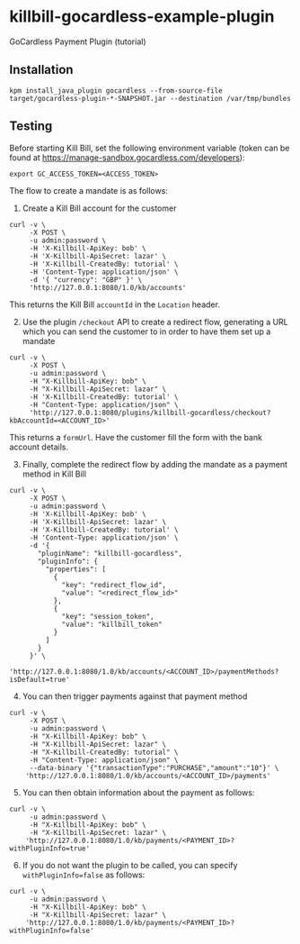 # killbill-gocardless-example-plugin
GoCardless Payment Plugin (tutorial)

## Installation

```
kpm install_java_plugin gocardless --from-source-file target/gocardless-plugin-*-SNAPSHOT.jar --destination /var/tmp/bundles
```

## Testing

Before starting Kill Bill, set the following environment variable (token can be found at https://manage-sandbox.gocardless.com/developers):

```
export GC_ACCESS_TOKEN=<ACCESS_TOKEN>
```

The flow to create a mandate is as follows:

1. Create a Kill Bill account for the customer
```
curl -v \
     -X POST \
     -u admin:password \
     -H 'X-Killbill-ApiKey: bob' \
     -H 'X-Killbill-ApiSecret: lazar' \
     -H 'X-Killbill-CreatedBy: tutorial' \
     -H 'Content-Type: application/json' \
     -d '{ "currency": "GBP" }' \
     'http://127.0.0.1:8080/1.0/kb/accounts'
```
This returns the Kill Bill `accountId` in the `Location` header.

2. Use the plugin `/checkout` API to create a redirect flow, generating a URL which you can send the customer to in order to have them set up a mandate
```
curl -v \
     -X POST \
     -u admin:password \
     -H "X-Killbill-ApiKey: bob" \
     -H "X-Killbill-ApiSecret: lazar" \
     -H 'X-Killbill-CreatedBy: tutorial' \
     -H "Content-Type: application/json" \
     'http://127.0.0.1:8080/plugins/killbill-gocardless/checkout?kbAccountId=<ACCOUNT_ID>'
```
This returns a `formUrl`. Have the customer fill the form with the bank account details.

3. Finally, complete the redirect flow by adding the mandate as a payment method in Kill Bill
```
curl -v \
     -X POST \
     -u admin:password \
     -H 'X-Killbill-ApiKey: bob' \
     -H 'X-Killbill-ApiSecret: lazar' \
     -H 'X-Killbill-CreatedBy: tutorial' \
     -H 'Content-Type: application/json' \
     -d '{
       "pluginName": "killbill-gocardless",
       "pluginInfo": {
         "properties": [
           {
             "key": "redirect_flow_id",
             "value": "<redirect_flow_id>"
           },
           {
             "key": "session_token",
             "value": "killbill_token"
           }
         ]
       }
     }' \
     'http://127.0.0.1:8080/1.0/kb/accounts/<ACCOUNT_ID>/paymentMethods?isDefault=true'
```

4. You can then trigger payments against that payment method
```
curl -v \
     -X POST \
     -u admin:password \
     -H "X-Killbill-ApiKey: bob" \
     -H "X-Killbill-ApiSecret: lazar" \
     -H "X-Killbill-CreatedBy: tutorial" \
     -H "Content-Type: application/json" \
     --data-binary '{"transactionType":"PURCHASE","amount":"10"}' \
    'http://127.0.0.1:8080/1.0/kb/accounts/<ACCOUNT_ID>/payments'
```

5. You can then obtain information about the payment as follows:
```
curl -v \
     -u admin:password \
     -H "X-Killbill-ApiKey: bob" \
     -H "X-Killbill-ApiSecret: lazar" \
    'http://127.0.0.1:8080/1.0/kb/payments/<PAYMENT_ID>?withPluginInfo=true'
```

6. If you do not want the plugin to be called, you can specify `withPluginInfo=false` as follows:
```
curl -v \
     -u admin:password \
     -H "X-Killbill-ApiKey: bob" \
     -H "X-Killbill-ApiSecret: lazar" \
    'http://127.0.0.1:8080/1.0/kb/payments/<PAYMENT_ID>?withPluginInfo=false'
```
